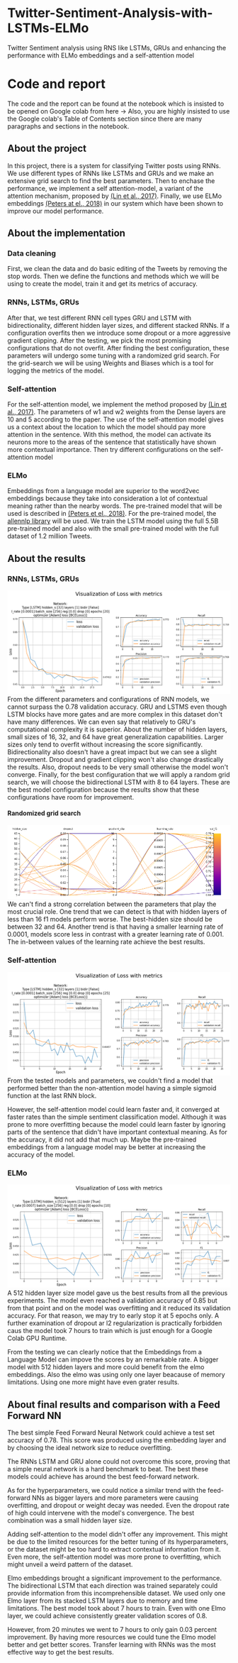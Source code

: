 # Twitter-Sentiment-Analysis-with-LSTMs-ELMo
Twitter Sentiment analysis using RNS like LSTMs, GRUs and enhancing the performance with ELMo embeddings and a self-attention model

# Code and report
The code and the report can be found at the notebook which is insisted to be opened on Google colab from here ->
Also, you are highly insisted to use the Google colab's Table of Contents section since there are many paragraphs and sections in the notebook.

## About the project
In this project, there is a system for classifying Twitter posts using RNNs. We use different types of RNNs like LSTMs and GRUs and we make an extensive grid search to find the best parameters. Then to enchase the performance, we implement a self attention-model, a variant of the attention mechanism, proposed by  [(Lin et al., 2017)](https://arxiv.org/pdf/1703.03130.pdf).
Finally, we use ELMo embeddings [(Peters at el., 2018)](https://www.aclweb.org/anthology/N18-1202/) in our system which have been shown to improve our model performance.

## About the implementation
### Data cleaning
First, we clean the data and do basic editing of the Tweets by removing the stop words. Then we define the functions and methods which we will be using to create the model, train it and get its metrics of accuracy.

### RNNs, LSTMs, GRUs
After that, we test different RNN cell types GRU and LSTM with bidirectionality, different hidden layer sizes, and different stacked RNNs.
If a configuration overfits then we introduce some dropout or a more aggressive gradient clipping.
After the testing, we pick the most promising configurations that do not overfit.
After finding the best configuration, these parameters will undergo some tuning with a randomized grid search.
For the grid-search we will be using Weights and Biases which is a tool for logging the metrics of the model.

### Self-attention
For the self-attention model, we implement the method proposed by [(Lin et al., 2017)](https://arxiv.org/pdf/1703.03130.pdf).
The parameters of w1 and w2 weights from the Dense layers are 10 and 5 according to the paper.
The use of the self-attention model gives us a context about the location to which the model should pay more attention in the sentence. With this method, the model can activate its neurons more to the areas of the sentence that statistically have shown more contextual importance.
Then try different configurations on the self-attention model

### ELMo
Embeddings from a language model are superior to the word2vec embeddings because they take into consideration a lot of contextual meaning rather than the nearby words. 
The pre-trained model that will be used is described in [(Peters et el., 2018)](https://www.aclweb.org/anthology/N18-1202/). For the pre-trained model, the [allennlp library](https://allennlp.org/elmo) will be used.
We train the LSTM model using the full 5.5B pre-trained model and also with the small pre-trained model with the full dataset of 1.2 million Tweets. 

## About the results

### RNNs, LSTMs, GRUs
![lstm simple](https://github.com/AGiannoutsos/Twitter-Sentiment-Analysis-with-LSTMs-ELMo/blob/main/images/lstm_graphs.png)
From the different parameters and configurations of RNN models, we cannot surpass the 0.78 validation accuracy.
GRU and LSTMS even though LSTM blocks have more gates and are more complex in this dataset don't have many differences. We can even say that relatively to GRU's computational complexity it is superior.
About the number of hidden layers, small sizes of 16, 32, and 64 have great generalization capabilities. Larger sizes only tend to overfit without increasing the score significantly.
Bidirectionality also doesn't have a great impact but we can see a slight improvement.
Dropout and gradient clipping won't also change drastically the results. Also, dropout needs to be very small otherwise the model won't converge.
Finally, for the best configuration that we will apply a random grid search, we will choose the bidirectional LSTM with 8 to 64 layers.
These are the best model configuration because the results show that these configurations have room for improvement.

####  Randomized grid search
![Randomized grid search](https://github.com/AGiannoutsos/Twitter-Sentiment-Analysis-with-LSTMs-ELMo/blob/main/images/parallel_graph.png)
We can't find a strong correlation between the parameters that play the most crucial role.
One trend that we can detect is that with hidden layers of less than 16 f1 models perform worse. The best-hidden size should be between 32 and 64.
Another trend is that having a smaller learning rate of 0.0001, models score less in contrast with a greater learning rate of 0.001. The in-between values of the learning rate achieve the best results.


### Self-attention
![lstm self-attention](https://github.com/AGiannoutsos/Twitter-Sentiment-Analysis-with-LSTMs-ELMo/blob/main/images/lstm_selfattention_graph.png)
From the tested models and parameters, we couldn't find a model that performed better than the non-attention model having a simple sigmoid function at the last RNN block.

However, the self-attention model could learn faster and, it converged at faster rates than the simple sentiment classification model.
Although it was prone to more overfitting because the model could learn faster by ignoring parts of the sentence that didn't have important contextual meaning.
As for the accuracy, it did not add that much up. Maybe the pre-trained embeddings from a language model may be better at increasing the accuracy of the model.

### ELMo
![elmo](https://github.com/AGiannoutsos/Twitter-Sentiment-Analysis-with-LSTMs-ELMo/blob/main/images/elmo_graph.png)
A 512 hidden layer size model gave us the best results from all the previous experiments. The model even reached a validation accuracy of 0.85 but from that point and on the model was overfitting and it reduced its validation accuracy.
For that reason, we may try to early stop it at 5 epochs only.
A further examination of dropout ar l2 regularization is practically forbidden caus the model took 7 hours to train which is just enough for a Google Colab GPU Runtime.

From the testing we can clearly notice that the Embeddings from a Language Model can impove the scores by an remarkable rate. 
A bigger model with 512 hidden layers and more could benefit from the elmo embeddings. 
Also the elmo was using only one layer beacause of memory limitations. Using one more might have even grater results.


## About final results and comparison with a Feed Forward NN
The best simple Feed Forward Neural Network could achieve a test set accuracy of 0.78. This score was produced using the embedding layer and by choosing the ideal network size to reduce overfitting.

The RNNs LSTM and GRU alone could not overcome this score, proving that a simple neural network is a hard benchmark to beat. The best these models could achieve has around the best feed-forward network.

As for the hyperparameters, we could notice a similar trend with the feed-forward NNs as bigger layers and more parameters were causing overfitting, and dropout or weight decay was needed. Even the dropout rate of high could intervene with the model's convergence. The best combination was a small hidden layer size.

Adding self-attention to the model didn't offer any improvement. This might be due to the limited resources for the better tuning of its hyperparameters, or the dataset might be too hard to extract contextual information from it. Even more, the self-attention model was more prone to overfitting, which might unveil a weird pattern of the dataset.

Elmo embeddings brought a significant improvement to the performance. The bidirectional LSTM that each direction was trained separately could provide information from this incomprehensible dataset. We used only one Elmo layer from its stacked LSTM layers due to memory and time limitations. The best model took about 7 hours to train. Even with one Elmo layer, we could achieve consistently greater validation scores of 0.8.

However, from 20 minutes we went to 7 hours to only gain 0.03 percent improvement. By having more resources we could tune the Elmo model better and get better scores.
Transfer learning with RNNs was the most effective way to get the best results.


